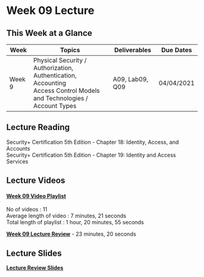 # Week 09 Lecture

## This Week at a Glance

| Week | Topics |  Deliverables | Due Dates |
| --- | --- | --- | --- |
| Week 9 | Physical Security /  Authorization, Authentication, Accounting <br> Access Control Models and Technologies / Account Types | A09, Lab09, Q09 | 04/04/2021 |

## Lecture Reading

Security+ Certification 5th Edition - Chapter 18: Identity, Access, and Accounts <br>
Security+ Certification 5th Edition - Chapter 19: Identity and Access Services

## Lecture Videos

#### [Week 09 Video Playlist](https://youtube.com/playlist?list=PLngyu7uagB4ccMz1u1Dq68ocpgRatw6N5) <br>
No of videos : 11 <br>
Average length of video : 7 minutes, 21 seconds<br>
Total length of playlist : 1 hour, 20 minutes, 55 seconds<br>

**[Week 09 Lecture Review](https://uri.techsmithrelay.com/RXHc)** - 23 minutes, 20 seconds


## Lecture Slides

**[Lecture Review Slides](week09-lecture-notes.pdf)**
